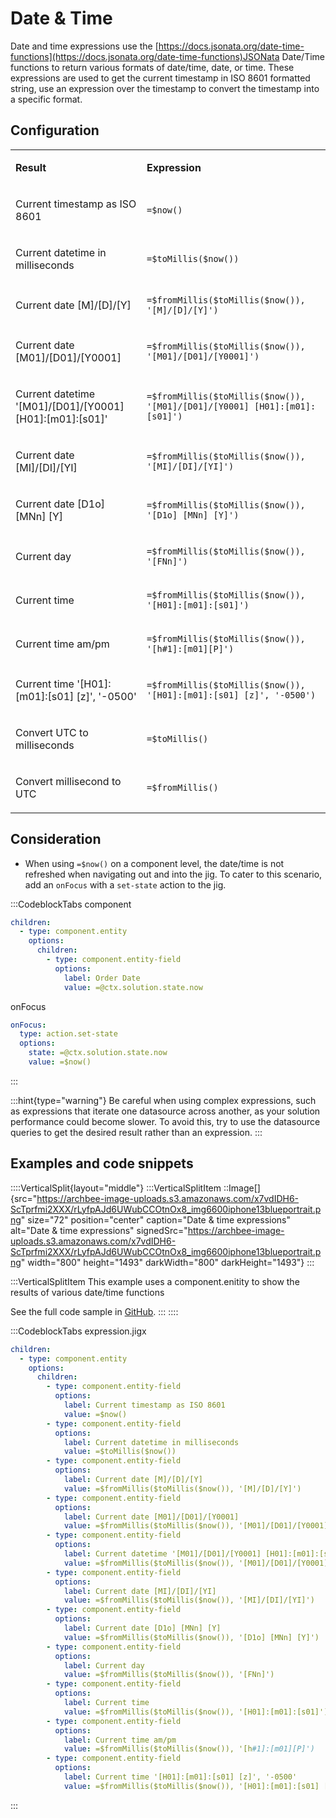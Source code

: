 # Date & Time

Date and time expressions use the [https://docs.jsonata.org/date-time-functions](https://docs.jsonata.org/date-time-functions)JSONata Date/Time functions to return various formats of date/time, date, or time. These expressions are used to get the current timestamp in ISO 8601 formatted string, use an expression over the timestamp to convert the timestamp into a specific format.

## Configuration

<table isTableHeaderOn="true" selectedColumns="" selectedRows="" selectedTable="false" columnWidths="313">
  <tr>
    <td selected="false" align="left">
      <p><strong>Result</strong></p>
    </td>
    <td selected="false" align="left">
      <p><strong>Expression</strong></p>
    </td>
  </tr>
  <tr>
    <td selected="false" align="left">
      <p>Current timestamp as ISO 8601</p>
    </td>
    <td selected="false" align="left">
      <p><code>=$now()</code></p>
    </td>
  </tr>
  <tr>
    <td selected="false" align="left">
      <p>Current datetime in milliseconds</p>
    </td>
    <td selected="false" align="left">
      <p><code>=$toMillis($now())</code></p>
    </td>
  </tr>
  <tr>
    <td selected="false" align="left">
      <p>Current date [M]/[D]/[Y]</p>
    </td>
    <td selected="false" align="left">
      <p><code>=$fromMillis($toMillis($now()), '[M]/[D]/[Y]')</code></p>
    </td>
  </tr>
  <tr>
    <td selected="false" align="left">
      <p>Current date [M01]/[D01]/[Y0001]</p>
    </td>
    <td selected="false" align="left">
      <p><code>=$fromMillis($toMillis($now()), '[M01]/[D01]/[Y0001]')</code></p>
    </td>
  </tr>
  <tr>
    <td selected="false" align="left">
      <p>Current datetime '[M01]/[D01]/[Y0001] [H01]:[m01]:[s01]'</p>
    </td>
    <td selected="false" align="left">
      <p><code>=$fromMillis($toMillis($now()), '[M01]/[D01]/[Y0001] [H01]:[m01]:[s01]')</code></p>
    </td>
  </tr>
  <tr>
    <td selected="false" align="left">
      <p>Current date [MI]/[DI]/[YI]</p>
    </td>
    <td selected="false" align="left">
      <p><code>=$fromMillis($toMillis($now()), '[MI]/[DI]/[YI]')</code></p>
    </td>
  </tr>
  <tr>
    <td selected="false" align="left">
      <p>Current date [D1o] [MNn] [Y]</p>
    </td>
    <td selected="false" align="left">
      <p><code>=$fromMillis($toMillis($now()), '[D1o] [MNn] [Y]')</code></p>
    </td>
  </tr>
  <tr>
    <td selected="false" align="left">
      <p>Current day</p>
    </td>
    <td selected="false" align="left">
      <p><code>=$fromMillis($toMillis($now()), '[FNn]')</code></p>
    </td>
  </tr>
  <tr>
    <td selected="false" align="left">
      <p>Current time</p>
    </td>
    <td selected="false" align="left">
      <p><code>=$fromMillis($toMillis($now()), '[H01]:[m01]:[s01]')</code></p>
    </td>
  </tr>
  <tr>
    <td selected="false" align="left">
      <p>Current time am/pm</p>
    </td>
    <td selected="false" align="left">
      <p><code>=$fromMillis($toMillis($now()), '[h#1]:[m01][P]')</code></p>
    </td>
  </tr>
  <tr>
    <td selected="false" align="left">
      <p>Current time '[H01]:[m01]:[s01] [z]', '-0500'</p>
    </td>
    <td selected="false" align="left">
      <p><code>=$fromMillis($toMillis($now()), '[H01]:[m01]:[s01] [z]', '-0500')</code></p>
    </td>
  </tr>
  <tr>
    <td selected="false" align="left">
      <p>Convert UTC to milliseconds</p>
    </td>
    <td selected="false" align="left">
      <p><code>=$toMillis()</code></p>
    </td>
  </tr>
  <tr>
    <td selected="false" align="left">
      <p>Convert millisecond to UTC</p>
    </td>
    <td selected="false" align="left">
      <p><code>=$fromMillis()</code></p>
    </td>
  </tr>
</table>

## Consideration

- When using `=$now()` on a component level,  the date/time is not refreshed when navigating out and into the jig. To cater to this scenario, add an `onFocus` with a `set-state` action to the jig.

:::CodeblockTabs
component

```yaml
children:
  - type: component.entity
    options:
      children:
        - type: component.entity-field
          options:
            label: Order Date
            value: =@ctx.solution.state.now
```

onFocus

```yaml
onFocus: 
  type: action.set-state
  options:
    state: =@ctx.solution.state.now
    value: =$now()
```
:::

:::hint{type="warning"}
Be careful when using complex expressions, such as expressions that iterate one datasource across another, as your solution performance could become slower. To avoid this, try to use the datasource queries to get the desired result rather than an expression.
:::

## Examples and code snippets

::::VerticalSplit{layout="middle"}
:::VerticalSplitItem
::Image[]{src="https://archbee-image-uploads.s3.amazonaws.com/x7vdIDH6-ScTprfmi2XXX/rLyfpAJd6UWubCCOtnOx8_img6600iphone13blueportrait.png" size="72" position="center" caption="Date & time expressions" alt="Date & time expressions" signedSrc="https://archbee-image-uploads.s3.amazonaws.com/x7vdIDH6-ScTprfmi2XXX/rLyfpAJd6UWubCCOtnOx8_img6600iphone13blueportrait.png" width="800" height="1493" darkWidth="800" darkHeight="1493"}
:::

:::VerticalSplitItem
This example uses a component.enitity to show the results of various date/time functions

See the full code sample in [GitHub](https://github.com/jigx-com/jigx-samples/blob/main/quickstart/jigx-samples/jigs/guide-expressions/static-data/expression.jigx).
:::
::::

:::CodeblockTabs
expression.jigx

```yaml
children:
  - type: component.entity
    options:
      children:
        - type: component.entity-field
          options:
            label: Current timestamp as ISO 8601
            value: =$now()
        - type: component.entity-field
          options:
            label: Current datetime in milliseconds
            value: =$toMillis($now())
        - type: component.entity-field
          options:
            label: Current date [M]/[D]/[Y]
            value: =$fromMillis($toMillis($now()), '[M]/[D]/[Y]')
        - type: component.entity-field
          options:
            label: Current date [M01]/[D01]/[Y0001]
            value: =$fromMillis($toMillis($now()), '[M01]/[D01]/[Y0001]')
        - type: component.entity-field
          options:
            label: Current datetime '[M01]/[D01]/[Y0001] [H01]:[m01]:[s01]'
            value: =$fromMillis($toMillis($now()), '[M01]/[D01]/[Y0001] [H01]:[m01]:[s01]')
        - type: component.entity-field
          options:
            label: Current date [MI]/[DI]/[YI]
            value: =$fromMillis($toMillis($now()), '[MI]/[DI]/[YI]')
        - type: component.entity-field
          options:
            label: Current date [D1o] [MNn] [Y]
            value: =$fromMillis($toMillis($now()), '[D1o] [MNn] [Y]')
        - type: component.entity-field
          options:
            label: Current day
            value: =$fromMillis($toMillis($now()), '[FNn]')
        - type: component.entity-field
          options:
            label: Current time
            value: =$fromMillis($toMillis($now()), '[H01]:[m01]:[s01]')
        - type: component.entity-field
          options:
            label: Current time am/pm
            value: =$fromMillis($toMillis($now()), '[h#1]:[m01][P]')
        - type: component.entity-field
          options:
            label: Current time '[H01]:[m01]:[s01] [z]', '-0500'
            value: =$fromMillis($toMillis($now()), '[H01]:[m01]:[s01] [z]', '-0500')
```
:::

